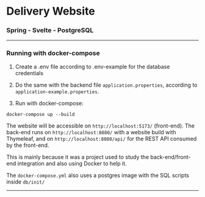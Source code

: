 # Delivery Website

### Spring - Svelte - PostgreSQL

---

### Running with docker-compose

1. Create a .env file according to .env-example for the database credentials

2. Do the same with the backend file `application.properties`, according to `application-example.properties`.

3. Run with docker-compose: 
```
docker-compose up --build
```
 
The website will be accessible on `http://localhost:5173/` (front-end).
The back-end runs on `http://localhost:8080/` with a website build with Thymeleaf,
and on `http://localhost:8080/api/` for the REST API consumed by the front-end. 

This is mainly because it was a project used to study the back-end/front-end integration and also
using Docker to help it.

The `docker-compose.yml` also uses a postgres image with the SQL scripts inside `db/init/`

---

